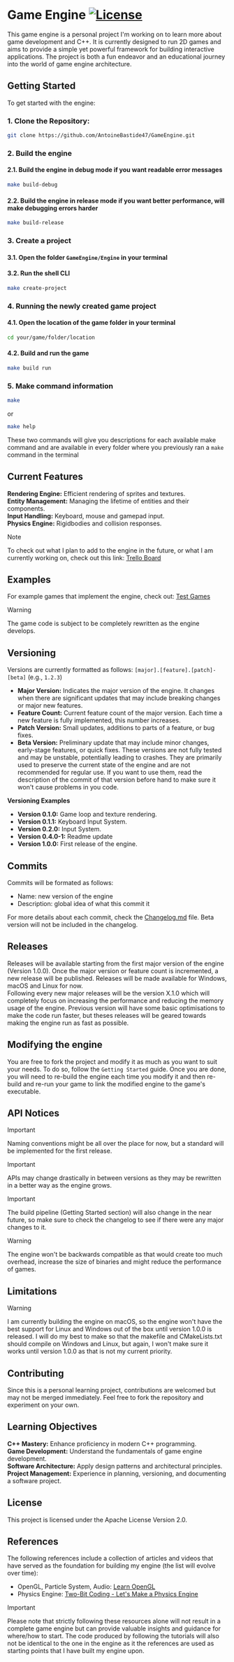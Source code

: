 # Game Engine  [![License](https://img.shields.io/badge/License-Apache_2.0-green.svg)](https://github.com/AntoineBastide47/GameEngine/blob/main/LICENSE)
This game engine is a personal project I'm working on to learn more about game development and C++. It is currently
designed to run 2D games and aims to provide a simple yet powerful framework for building interactive applications.
The project is both a fun endeavor and an educational journey into the world of game engine architecture.

## Getting Started
To get started with the engine:

### 1. Clone the Repository:
```bash
git clone https://github.com/AntoineBastide47/GameEngine.git
```
### 2. Build the engine
#### 2.1. Build the engine in debug mode if you want readable error messages
```bash
make build-debug
```
#### 2.2. Build the engine in release mode if you want better performance, will make debugging errors harder
```bash
make build-release
```
### 3. Create a project
#### 3.1. Open the folder `GameEngine/Engine` in your terminal
#### 3.2. Run the shell CLI
```bash
make create-project
```
### 4. Running the newly created game project
#### 4.1. Open the location of the game folder in your terminal
```bash
cd your/game/folder/location
```
#### 4.2. Build and run the game
```bash
make build run
```
### 5. Make command information
```bash
make
```
or
```bash
make help
```
These two commands will give you descriptions for each available make command and are available in every folder where
you previously ran a `make` command in the terminal

## Current Features
**Rendering Engine:** Efficient rendering of sprites and textures.<br>
**Entity Management:** Managing the lifetime of entities and their components.<br>
**Input Handling:** Keyboard, mouse and gamepad input.<br>
**Physics Engine:** Rigidbodies and collision responses.<br>

> [!NOTE]
> To check out what I plan to add to the engine in the future, or what I am currently working on, check out this link:
> [Trello Board](https://trello.com/invite/b/67376d9fff131de8914e5da1/ATTI005d420929932a037057431249289ba6283CFF05/game-engine)

## Examples
For example games that implement the engine, check out: [Test Games](https://github.com/AntoineBastide47/TestGames)
> [!WARNING]
> The game code is subject to be completely rewritten as the engine develops.

## Versioning
Versions are currently formatted as follows: `[major].[feature].[patch]-[beta]` (e.g., `1.2.3`)<br>
- **Major Version:** Indicates the major version of the engine. It changes when there are significant updates that may include breaking changes or major new features.
- **Feature Count:** Current feature count of the major version. Each time a new feature is fully implemented, this number increases.
- **Patch Version:** Small updates, additions to parts of a feature, or bug fixes.
- **Beta Version:** Preliminary update that may include minor changes, early-stage features, or quick fixes. These versions are not fully tested and may be unstable, potentially leading to crashes. They are primarily used to preserve the current state of the engine and are not recommended for regular use. If you want to use them, read the description of the commit of that version before hand to make sure it won't cause problems in you code.

**Versioning Examples**
- **Version 0.1.0:** Game loop and texture rendering.
- **Version 0.1.1:** Keyboard Input System.
- **Version 0.2.0:** Input System.
- **Version 0.4.0-1:** Readme update
- **Version 1.0.0:** First release of the engine.

## Commits
Commits will be formated as follows:
- Name: new version of the engine
- Description: global idea of what this commit it

For more details about each commit, check the [Changelog.md](https://github.com/AntoineBastide47/GameEngine/blob/main/Changelog.md) file. Beta version will not be included in the changelog.

## Releases
Releases will be available starting from the first major version of the engine (Version 1.0.0).
Once the major version or feature count is incremented, a new release will be published.
Releases will be made available for Windows, macOS and Linux for now.<br>
Following every new major releases will be the version X.1.0 which will completely focus on increasing the performance and reducing the memory usage of the engine.
Previous version will have some basic optimisations to make the code run faster, but theses releases will be geared towards making the engine run as fast as possible.

## Modifying the engine
You are free to fork the project and modify it as much as you want to suit your needs. To do so, follow the `Getting Started`
guide. Once you are done, you will need to re-build the engine each time you modify it and then re-build and re-run your
game to link the modified engine to the game's executable.

## API Notices
> [!IMPORTANT]
> Naming conventions might be all over the place for now, but a standard will be implemented for the first release.

> [!IMPORTANT]
> APIs may change drastically in between versions as they may be rewritten in a better way as the engine grows.

> [!IMPORTANT]
> The build pipeline (Getting Started section) will also change in the near future, so make sure to check the changelog
> to see if there were any major changes to it.

> [!WARNING]
> The engine won't be backwards compatible as that would create too much overhead, increase the size of binaries and
> might reduce the performance of games.

## Limitations
> [!WARNING]
> I am currently building the engine on macOS, so the engine won't have the best support for Linux and Windows out of the box until version 1.0.0 is released.
> I will do my best to make so that the makefile and CMakeLists.txt should compile on Windows and Linux, but again, I won't make sure it works until version 1.0.0 as that is not my current priority.

## Contributing
Since this is a personal learning project, contributions are welcomed but may not be merged immediately. Feel free to fork the repository and experiment on your own.

## Learning Objectives
**C++ Mastery:** Enhance proficiency in modern C++ programming.<br>
**Game Development:** Understand the fundamentals of game engine development.<br>
**Software Architecture:** Apply design patterns and architectural principles.<br>
**Project Management:** Experience in planning, versioning, and documenting a software project.<br>

## License
This project is licensed under the Apache License Version 2.0.

## References
The following references include a collection of articles and videos that have served as the foundation for building my
engine (the list will evolve over time):
- OpenGL, Particle System, Audio: [Learn OpenGL](https://learnopengl.com/)
- Physics Engine: [Two-Bit Coding - Let's Make a Physics Engine](https://www.youtube.com/playlist?list=PLSlpr6o9vURwq3oxVZSimY8iC-cdd3kIs)<br>
> [!Important]
> Please note that strictly following these resources alone will not result in a complete game engine but can provide
> valuable insights and guidance for where/how to start. The code produced by following the tutorials will also not
> be identical to the one in the engine as it the references are used as starting points that I have built my engine upon.